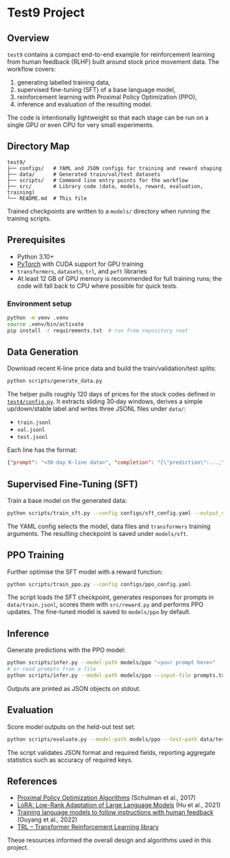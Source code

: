 # Test9 Project

## Overview

`test9` contains a compact end-to-end example for reinforcement learning from
human feedback (RLHF) built around stock price movement data.  The workflow
covers:

1. generating labelled training data,
2. supervised fine-tuning (SFT) of a base language model,
3. reinforcement learning with Proximal Policy Optimization (PPO),
4. inference and evaluation of the resulting model.

The code is intentionally lightweight so that each stage can be run on a
single GPU or even CPU for very small experiments.

## Directory Map

```
test9/
├── configs/   # YAML and JSON configs for training and reward shaping
├── data/      # Generated train/val/test datasets
├── scripts/   # Command line entry points for the workflow
├── src/       # Library code (data, models, reward, evaluation, training)
└── README.md  # This file
```

Trained checkpoints are written to a `models/` directory when running the
training scripts.

## Prerequisites

- Python 3.10+
- [PyTorch](https://pytorch.org/) with CUDA support for GPU training
- `transformers`, `datasets`, `trl`, and `peft` libraries
- At least 12 GB of GPU memory is recommended for full training runs; the code
  will fall back to CPU where possible for quick tests.

### Environment setup

```bash
python -m venv .venv
source .venv/bin/activate
pip install -r requirements.txt  # run from repository root
```

## Data Generation

Download recent K-line price data and build the train/validation/test splits:

```bash
python scripts/generate_data.py
```

The helper pulls roughly 120 days of prices for the stock codes defined in
[`test4/config.py`](../test4/config.py).  It extracts sliding 30‑day windows,
derives a simple up/down/stable label and writes three JSONL files under
`data/`:

- `train.jsonl`
- `val.jsonl`
- `test.jsonl`

Each line has the format:

```json
{"prompt": "<30-day K-line data>", "completion": "{\"prediction\":...,\"analysis\":...,\"advice\":...}"}
```

## Supervised Fine-Tuning (SFT)

Train a base model on the generated data:

```bash
python scripts/train_sft.py --config configs/sft_config.yaml --output_dir models/sft
```

The YAML config selects the model, data files and `transformers` training
arguments.  The resulting checkpoint is saved under `models/sft`.

## PPO Training

Further optimise the SFT model with a reward function:

```bash
python scripts/train_ppo.py --config configs/ppo_config.yaml
```

The script loads the SFT checkpoint, generates responses for prompts in
`data/train.jsonl`, scores them with `src/reward.py` and performs PPO updates.
The fine-tuned model is saved to `models/ppo` by default.

## Inference

Generate predictions with the PPO model:

```bash
python scripts/infer.py --model-path models/ppo "<your prompt here>"
# or read prompts from a file
python scripts/infer.py --model-path models/ppo --input-file prompts.txt
```

Outputs are printed as JSON objects on stdout.

## Evaluation

Score model outputs on the held-out test set:

```bash
python scripts/evaluate.py --model-path models/ppo --test-path data/test.jsonl
```

The script validates JSON format and required fields, reporting aggregate
statistics such as accuracy of required keys.

## References

- [Proximal Policy Optimization Algorithms](https://arxiv.org/abs/1707.06347)
  (Schulman et al., 2017)
- [LoRA: Low-Rank Adaptation of Large Language Models](https://arxiv.org/abs/2106.09685)
  (Hu et al., 2021)
- [Training language models to follow instructions with human feedback](https://arxiv.org/abs/2203.02155)
  (Ouyang et al., 2022)
- [TRL – Transformer Reinforcement Learning library](https://github.com/huggingface/trl)

These resources informed the overall design and algorithms used in this
project.

